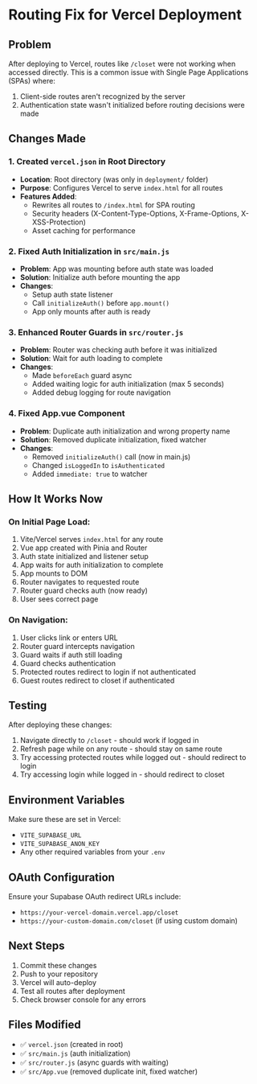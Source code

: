 # Routing Fix for Vercel Deployment

## Problem
After deploying to Vercel, routes like `/closet` were not working when accessed directly. This is a common issue with Single Page Applications (SPAs) where:
1. Client-side routes aren't recognized by the server
2. Authentication state wasn't initialized before routing decisions were made

## Changes Made

### 1. Created `vercel.json` in Root Directory
- **Location**: Root directory (was only in `deployment/` folder)
- **Purpose**: Configures Vercel to serve `index.html` for all routes
- **Features Added**:
  - Rewrites all routes to `/index.html` for SPA routing
  - Security headers (X-Content-Type-Options, X-Frame-Options, X-XSS-Protection)
  - Asset caching for performance

### 2. Fixed Auth Initialization in `src/main.js`
- **Problem**: App was mounting before auth state was loaded
- **Solution**: Initialize auth before mounting the app
- **Changes**:
  - Setup auth state listener
  - Call `initializeAuth()` before `app.mount()`
  - App only mounts after auth is ready

### 3. Enhanced Router Guards in `src/router.js`
- **Problem**: Router was checking auth before it was initialized
- **Solution**: Wait for auth loading to complete
- **Changes**:
  - Made `beforeEach` guard async
  - Added waiting logic for auth initialization (max 5 seconds)
  - Added debug logging for route navigation

### 4. Fixed App.vue Component
- **Problem**: Duplicate auth initialization and wrong property name
- **Solution**: Removed duplicate initialization, fixed watcher
- **Changes**:
  - Removed `initializeAuth()` call (now in main.js)
  - Changed `isLoggedIn` to `isAuthenticated`
  - Added `immediate: true` to watcher

## How It Works Now

### On Initial Page Load:
1. Vite/Vercel serves `index.html` for any route
2. Vue app created with Pinia and Router
3. Auth state initialized and listener setup
4. App waits for auth initialization to complete
5. App mounts to DOM
6. Router navigates to requested route
7. Router guard checks auth (now ready)
8. User sees correct page

### On Navigation:
1. User clicks link or enters URL
2. Router guard intercepts navigation
3. Guard waits if auth still loading
4. Guard checks authentication
5. Protected routes redirect to login if not authenticated
6. Guest routes redirect to closet if authenticated

## Testing

After deploying these changes:
1. Navigate directly to `/closet` - should work if logged in
2. Refresh page while on any route - should stay on same route
3. Try accessing protected routes while logged out - should redirect to login
4. Try accessing login while logged in - should redirect to closet

## Environment Variables

Make sure these are set in Vercel:
- `VITE_SUPABASE_URL`
- `VITE_SUPABASE_ANON_KEY`
- Any other required variables from your `.env`

## OAuth Configuration

Ensure your Supabase OAuth redirect URLs include:
- `https://your-vercel-domain.vercel.app/closet`
- `https://your-custom-domain.com/closet` (if using custom domain)

## Next Steps

1. Commit these changes
2. Push to your repository
3. Vercel will auto-deploy
4. Test all routes after deployment
5. Check browser console for any errors

## Files Modified

- ✅ `vercel.json` (created in root)
- ✅ `src/main.js` (auth initialization)
- ✅ `src/router.js` (async guards with waiting)
- ✅ `src/App.vue` (removed duplicate init, fixed watcher)



